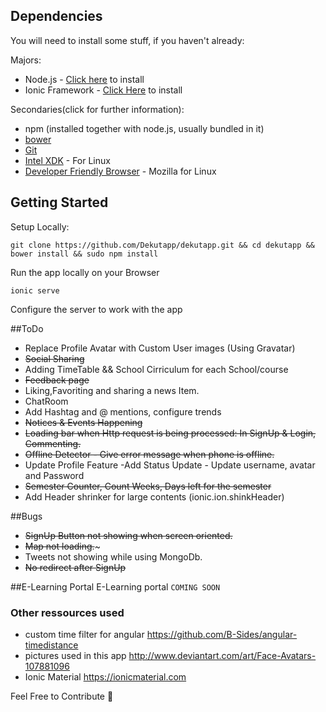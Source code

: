 ## Dependencies
You will need to install some stuff, if you haven't already:

Majors:

* Node.js - [Click here](http://nodejs.org) to install
* Ionic Framework - [Click Here](http://ionicframework.com) to install

Secondaries(click for further information):

* npm (installed together with node.js, usually bundled in it)
* [bower](http://bower.io)
* [Git](http://git-scm.com)
* [Intel XDK](https://download.xdk.intel.com/xdk/) - For Linux
* [Developer Friendly Browser](https://download-installer.cdn.mozilla.net/pub/firefox/nightly/latest-mozilla-aurora) - Mozilla for Linux

## Getting Started
Setup Locally:
```
git clone https://github.com/Dekutapp/dekutapp.git && cd dekutapp && bower install && sudo npm install
```

Run the app locally on your Browser
```
ionic serve
```
Configure the server to work with the app

##ToDo
* Replace Profile Avatar with Custom User images (Using Gravatar)
* ~~Social Sharing~~
* Adding TimeTable && School Cirriculum for each School/course
* ~~Feedback page~~
* Liking,Favoriting and sharing a news Item.
* ChatRoom
* Add Hashtag and @ mentions, configure trends
* ~~Notices & Events Happening~~
* ~~Loading bar when Http request is being processed: In SignUp & Login, Commenting.~~
* ~~Offline Detector - Give error message when phone is offline.~~
* Update Profile Feature -Add Status Update -  Update username, avatar and Password
* ~~Semester Counter, Count Weeks, Days left for the semester~~
* Add Header shrinker for large contents (ionic.ion.shinkHeader)

##Bugs
* ~~SignUp Button not showing when screen oriented.~~
* ~~Map not loading.~~~
* Tweets not showing while using MongoDb.
* ~~No redirect after SignUp~~



##E-Learning Portal
E-Learning portal  ``` COMING SOON ```

### Other ressources used
- custom time filter for angular https://github.com/B-Sides/angular-timedistance
- pictures used in this app http://www.deviantart.com/art/Face-Avatars-107881096
- Ionic Material https://ionicmaterial.com

Feel Free to Contribute :heartbeat:
